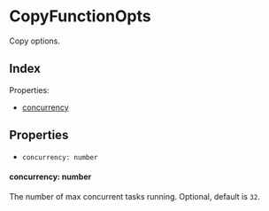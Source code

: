 
# CopyFunctionOpts


Copy options.

## Index



Properties:

- [concurrency](#concurrency-number)



## Properties

- `concurrency: number`


#### concurrency: number

The number of max concurrent tasks running. Optional, default is `32`.





